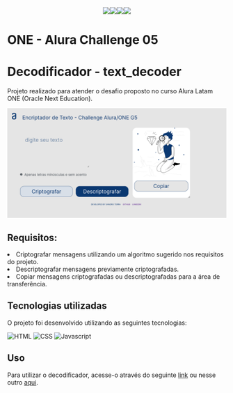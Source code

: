 <div align="center"><img src="https://img.shields.io/badge/HTML-red?style=flat-square&logo=html5&logoColor=white" /><img src="https://img.shields.io/badge/CSS-blue?style=flat-square&labelColor=555555&logo=css3&logoColor=white" /><img src="https://img.shields.io/badge/JavaScript-yellow?style=flat-square&labelColor=555555&logo=javascript&logoColor=white" /><img src="https://img.shields.io/github/last-commit/Sandro-Terra/text_decoder" /></div>


<h1>ONE - Alura Challenge 05</h1>


<h1>Decodificador - text_decoder</h1>

<p>Projeto realizado para atender o desafio proposto no curso Alura Latam ONE (Oracle Next Education).</p>

<img src="assets/imgs/Screen_project.png" alt="Printscreen da tela da página desenvolvida">

<h2>Requisitos:</h2>

<li>Criptografar mensagens utilizando um algoritmo sugerido nos requisitos do projeto.</li>
<li>Descriptografar mensagens previamente criptografadas.</li>
<li>Copiar mensagens criptografadas ou descriptografadas para a área de transferência.</li>

<h2>Tecnologias utilizadas</h2>

<p>O projeto foi desenvolvido utilizando as seguintes tecnologias:</p>

![HTML](https://img.shields.io/badge/HTML-239120?style=for-the-badge&logo=html5&logoColor=white)
![CSS](https://img.shields.io/badge/CSS-239120?&style=for-the-badge&logo=css3&logoColor=white)
![Javascript](https://img.shields.io/badge/JavaScript-F7DF1E?style=for-the-badge&logo=javascript&logoColor=black)

<h2>Uso</h2>

<p>Para utilizar o decodificador, acesse-o através do seguinte <a href="https://sandro-terra.github.io/text_decoder/">link</a> ou nesse outro <a href="https://textdecoderalura.netlify.app/">aqui</a>.</p>
